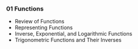 ### 01 Functions

+ Review of Functions
+ Representing Functions
+ Inverse, Exponential, and Logarithmic Functions
+ Trigonometric Functions and Their Inverses
